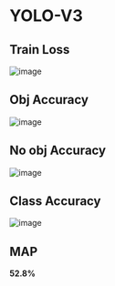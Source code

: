 # YOLO-V3


## Train Loss
![image](https://github.com/selvaraj-sembulingam/ERA-V1/assets/66372829/44682b76-2874-4450-aee2-5f3f3d2f76ee)

## Obj Accuracy
![image](https://github.com/selvaraj-sembulingam/ERA-V1/assets/66372829/51719c5e-2b7c-4eb5-857e-96da5172b856)

## No obj Accuracy
![image](https://github.com/selvaraj-sembulingam/ERA-V1/assets/66372829/46fddff2-69d4-4b0f-8626-fbe98b2a7d2b)

## Class Accuracy
![image](https://github.com/selvaraj-sembulingam/ERA-V1/assets/66372829/a88fc0ae-2691-4654-ba33-063090ce5c4d)

## MAP
**52.8%**



